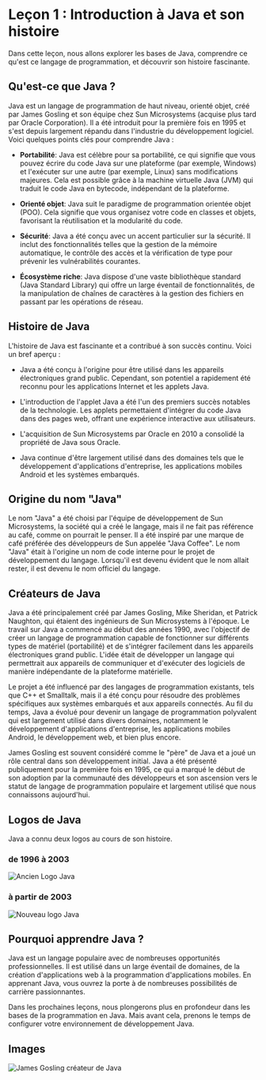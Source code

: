 # Leçon 1 : Introduction à Java et son histoire

Dans cette leçon, nous allons explorer les bases de Java, comprendre ce qu'est ce langage de programmation, et découvrir son histoire fascinante.

## Qu'est-ce que Java ?

Java est un langage de programmation de haut niveau, orienté objet, créé par James Gosling et son équipe chez Sun Microsystems (acquise plus tard par Oracle Corporation). Il a été introduit pour la première fois en 1995 et s'est depuis largement répandu dans l'industrie du développement logiciel. Voici quelques points clés pour comprendre Java :

- **Portabilité**: Java est célèbre pour sa portabilité, ce qui signifie que vous pouvez écrire du code Java sur une plateforme (par exemple, Windows) et l'exécuter sur une autre (par exemple, Linux) sans modifications majeures. Cela est possible grâce à la machine virtuelle Java (JVM) qui traduit le code Java en bytecode, indépendant de la plateforme.

- **Orienté objet**: Java suit le paradigme de programmation orientée objet (POO). Cela signifie que vous organisez votre code en classes et objets, favorisant la réutilisation et la modularité du code.

- **Sécurité**: Java a été conçu avec un accent particulier sur la sécurité. Il inclut des fonctionnalités telles que la gestion de la mémoire automatique, le contrôle des accès et la vérification de type pour prévenir les vulnérabilités courantes.

- **Écosystème riche**: Java dispose d'une vaste bibliothèque standard (Java Standard Library) qui offre un large éventail de fonctionnalités, de la manipulation de chaînes de caractères à la gestion des fichiers en passant par les opérations de réseau.

## Histoire de Java

L'histoire de Java est fascinante et a contribué à son succès continu. Voici un bref aperçu :

- Java a été conçu à l'origine pour être utilisé dans les appareils électroniques grand public. Cependant, son potentiel a rapidement été reconnu pour les applications Internet et les applets Java.

- L'introduction de l'applet Java a été l'un des premiers succès notables de la technologie. Les applets permettaient d'intégrer du code Java dans des pages web, offrant une expérience interactive aux utilisateurs.

- L'acquisition de Sun Microsystems par Oracle en 2010 a consolidé la propriété de Java sous Oracle.

- Java continue d'être largement utilisé dans des domaines tels que le développement d'applications d'entreprise, les applications mobiles Android et les systèmes embarqués.

## Origine du nom "Java"
Le nom "Java" a été choisi par l'équipe de développement de Sun Microsystems, la société qui a créé le langage, mais il ne fait pas référence au café, comme on pourrait le penser. Il a été inspiré par une marque de café préférée des développeurs de Sun appelée "Java Coffee". Le nom "Java" était à l'origine un nom de code interne pour le projet de développement du langage. Lorsqu'il est devenu évident que le nom allait rester, il est devenu le nom officiel du langage.

## Créateurs de Java
Java a été principalement créé par James Gosling, Mike Sheridan, et Patrick Naughton, qui étaient des ingénieurs de Sun Microsystems à l'époque. Le travail sur Java a commencé au début des années 1990, avec l'objectif de créer un langage de programmation capable de fonctionner sur différents types de matériel (portabilité) et de s'intégrer facilement dans les appareils électroniques grand public. L'idée était de développer un langage qui permettrait aux appareils de communiquer et d'exécuter des logiciels de manière indépendante de la plateforme matérielle.

Le projet a été influencé par des langages de programmation existants, tels que C++ et Smalltalk, mais il a été conçu pour résoudre des problèmes spécifiques aux systèmes embarqués et aux appareils connectés. Au fil du temps, Java a évolué pour devenir un langage de programmation polyvalent qui est largement utilisé dans divers domaines, notamment le développement d'applications d'entreprise, les applications mobiles Android, le développement web, et bien plus encore.

James Gosling est souvent considéré comme le "père" de Java et a joué un rôle central dans son développement initial. Java a été présenté publiquement pour la première fois en 1995, ce qui a marqué le début de son adoption par la communauté des développeurs et son ascension vers le statut de langage de programmation populaire et largement utilisé que nous connaissons aujourd'hui.

## Logos de Java

Java a connu deux logos au cours de son histoire.

### de 1996 à 2003
![Ancien Logo Java]("Images/logo_java_ancien.png")

### à partir de 2003
![Nouveau logo Java]("Images/logo_java_courant.png")



## Pourquoi apprendre Java ?

Java est un langage populaire avec de nombreuses opportunités professionnelles. Il est utilisé dans un large éventail de domaines, de la création d'applications web à la programmation d'applications mobiles. En apprenant Java, vous ouvrez la porte à de nombreuses possibilités de carrière passionnantes.

Dans les prochaines leçons, nous plongerons plus en profondeur dans les bases de la programmation en Java. Mais avant cela, prenons le temps de configurer votre environnement de développement Java.

## Images
![James Gosling créateur de Java]("Images/james_gosling.jpg")

